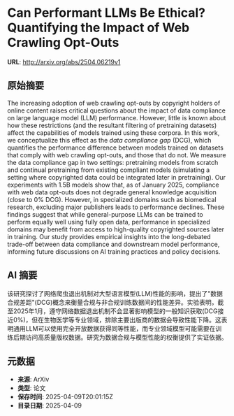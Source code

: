 # Can Performant LLMs Be Ethical? Quantifying the Impact of Web Crawling Opt-Outs

**URL**: http://arxiv.org/abs/2504.06219v1

## 原始摘要

The increasing adoption of web crawling opt-outs by copyright holders of
online content raises critical questions about the impact of data compliance on
large language model (LLM) performance. However, little is known about how
these restrictions (and the resultant filtering of pretraining datasets) affect
the capabilities of models trained using these corpora. In this work, we
conceptualize this effect as the $\textit{data compliance gap}$ (DCG), which
quantifies the performance difference between models trained on datasets that
comply with web crawling opt-outs, and those that do not. We measure the data
compliance gap in two settings: pretraining models from scratch and continual
pretraining from existing compliant models (simulating a setting where
copyrighted data could be integrated later in pretraining). Our experiments
with 1.5B models show that, as of January 2025, compliance with web data
opt-outs does not degrade general knowledge acquisition (close to 0\% DCG).
However, in specialized domains such as biomedical research, excluding major
publishers leads to performance declines. These findings suggest that while
general-purpose LLMs can be trained to perform equally well using fully open
data, performance in specialized domains may benefit from access to
high-quality copyrighted sources later in training. Our study provides
empirical insights into the long-debated trade-off between data compliance and
downstream model performance, informing future discussions on AI training
practices and policy decisions.


## AI 摘要

该研究探讨了网络爬虫退出机制对大型语言模型(LLM)性能的影响，提出了"数据合规差距"(DCG)概念来衡量合规与非合规训练数据间的性能差异。实验表明，截至2025年1月，遵守网络数据退出机制不会显著影响模型的一般知识获取(DCG接近0%)，但在生物医学等专业领域，排除主要出版商的数据会导致性能下降。这表明通用LLM可以使用完全开放数据获得同等性能，而专业领域模型可能需要在训练后期访问高质量版权数据。研究为数据合规与模型性能的权衡提供了实证依据。

## 元数据

- **来源**: ArXiv
- **类型**: 论文
- **保存时间**: 2025-04-09T20:01:15Z
- **目录日期**: 2025-04-09
